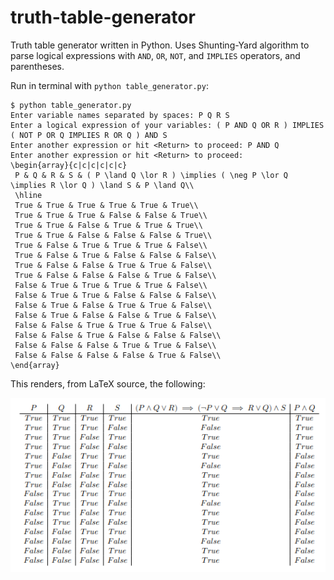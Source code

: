 # truth-table-generator
Truth table generator written in Python. Uses Shunting-Yard algorithm to parse logical expressions with `AND`, `OR`, `NOT`, and `IMPLIES` operators, and parentheses.

Run in terminal with `python table_generator.py`:

```
$ python table_generator.py
Enter variable names separated by spaces: P Q R S
Enter a logical expression of your variables: ( P AND Q OR R ) IMPLIES ( NOT P OR Q IMPLIES R OR Q ) AND S
Enter another expression or hit <Return> to proceed: P AND Q
Enter another expression or hit <Return> to proceed: 
\begin{array}{c|c|c|c|c|c}
 P & Q & R & S & ( P \land Q \lor R ) \implies ( \neg P \lor Q \implies R \lor Q ) \land S & P \land Q\\
 \hline
 True & True & True & True & True & True\\
 True & True & True & False & False & True\\
 True & True & False & True & True & True\\
 True & True & False & False & False & True\\
 True & False & True & True & True & False\\
 True & False & True & False & False & False\\
 True & False & False & True & True & False\\
 True & False & False & False & True & False\\
 False & True & True & True & True & False\\
 False & True & True & False & False & False\\
 False & True & False & True & True & False\\
 False & True & False & False & True & False\\
 False & False & True & True & True & False\\
 False & False & True & False & False & False\\
 False & False & False & True & True & False\\
 False & False & False & False & True & False\\
\end{array}
```

This renders, from LaTeX source, the following:

![](truth_table_latex_render_fullname.png)
